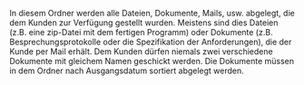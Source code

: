 In diesem Ordner werden alle Dateien, Dokumente, Mails, usw. abgelegt, die dem Kunden zur Verfügung gestellt wurden. Meistens sind dies Dateien (z.B. eine zip-Datei mit dem fertigen Programm) oder Dokumente (z.B. Besprechungsprotokolle oder die Spezifikation der Anforderungen), die der Kunde per Mail erhält. Dem Kunden dürfen niemals zwei verschiedene Dokumente mit gleichem Namen geschickt werden. Die Dokumente müssen in dem Ordner nach Ausgangsdatum sortiert abgelegt werden.
